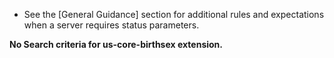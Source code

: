 - See the [General Guidance] section for additional rules and expectations when a server requires status parameters.

**No Search criteria for us-core-birthsex extension.**
